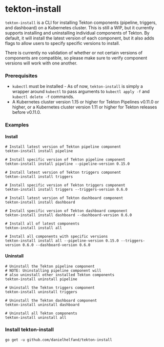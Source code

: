 # tekton-install

`tekton-install` is a CLI for installing Tekton components (pipeline, triggers, and dashboard) on a Kubernetes cluster. This is still a WIP, but it currently supports installing and uninstalling individual components of Tekton. By default, it will install the latest version of each component, but it also adds flags to allow users to specify specific versions to install.

There is currently no validation of whether or not certain versions of components are compatible, so please make sure to verify component versions will work with one another.

### Prerequisites

* `kubectl` must be installed - As of now, `tekton-install` is simply a wrapper around `kubectl` to pass arguments to `kubectl apply -f` and `kubectl delete -f` commands.
* A Kubernetes cluster version 1.15 or higher for Tekton Pipelines v0.11.0 or higher, or a Kubernetes cluster version 1.11 or higher for Tekton releases before v0.11.0.

### Examples

#### Install

```
# Install latest version of Tekton pipeline component
tekton-install install pipeline

# Install specific version of Tekton pipeline component
tekton-install install pipeline --pipeline-version 0.15.0

# Install latest version of Tekton triggers component
tekton-install install triggers

# Install specific version of Tekton triggers component
tekton-install install triggers --triggers-version 0.6.0

# Install latest version of Tekton dashboard component
tekton-install install dashboard

# Install specific version of Tekton dashboard component
tekton-install install dashboard --dashboard-version 0.6.0

# Install all of latest components
tekton-install install all

# Install all components with specific versions
tekton-install install all --pipeline-version 0.15.0 --triggers-version 0.6.0 --dashboard-version 0.6.0
```

#### Uninstall

```
# Uninstall the Tekton pipeline component
# NOTE: Uninstalling pipeline component will
# also uninstall other installed Tekton components
tekton-install uninstall pipeline

# Uninstall the Tekton triggers component
tekton-install uninstall triggers

# Uninstall the Tekton dashboard component
tekton-install uninstall dashboard

# Uninstall all Tekton components
tekton-install uninstall all
```

### Install tekton-install

```
go get -u github.com/danielhelfand/tekton-install
```

